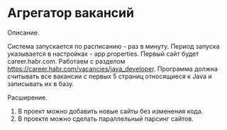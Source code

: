 # Агрегатор вакансий

Описание.

Система запускается по расписанию - раз в минуту.  Период запуска указывается в настройках - app.properties. 
Первый сайт будет career.habr.com. Работаем с разделом https://career.habr.com/vacancies/java_developer. 
Программа должна считывать все вакансии c первых 5 страниц относящиеся к Java и записывать их в базу.

Расширение.
1. В проект можно добавить новые сайты без изменения кода.
2. В проекте можно сделать параллельный парсинг сайтов.
